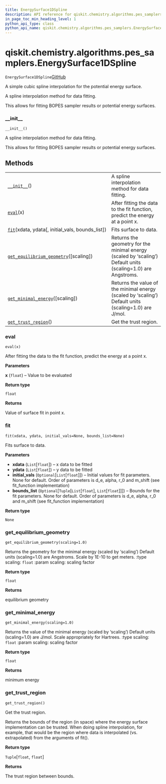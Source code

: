 ```yaml
---
title: EnergySurface1DSpline
description: API reference for qiskit.chemistry.algorithms.pes_samplers.EnergySurface1DSpline
in_page_toc_min_heading_level: 1
python_api_type: class
python_api_name: qiskit.chemistry.algorithms.pes_samplers.EnergySurface1DSpline
---
```


# qiskit.chemistry.algorithms.pes\_samplers.EnergySurface1DSpline

<span id="qiskit.chemistry.algorithms.pes_samplers.EnergySurface1DSpline" />

`EnergySurface1DSpline`[GitHub](https://github.com/qiskit-community/qiskit-aqua/tree/stable/0.9/qiskit/chemistry/algorithms/pes_samplers/potentials/energy_surface_spline.py "view source code")

A simple cubic spline interpolation for the potential energy surface.

A spline interpolation method for data fitting.

This allows for fitting BOPES sampler results or potential energy surfaces.

### \_\_init\_\_

<span id="qiskit.chemistry.algorithms.pes_samplers.EnergySurface1DSpline.__init__" />

`__init__()`

A spline interpolation method for data fitting.

This allows for fitting BOPES sampler results or potential energy surfaces.

## Methods

|                                                                                                                                                                                                                              |                                                                                                              |
| ---------------------------------------------------------------------------------------------------------------------------------------------------------------------------------------------------------------------------- | ------------------------------------------------------------------------------------------------------------ |
| [`__init__`](#qiskit.chemistry.algorithms.pes_samplers.EnergySurface1DSpline.__init__ "qiskit.chemistry.algorithms.pes_samplers.EnergySurface1DSpline.__init__")()                                                           | A spline interpolation method for data fitting.                                                              |
| [`eval`](#qiskit.chemistry.algorithms.pes_samplers.EnergySurface1DSpline.eval "qiskit.chemistry.algorithms.pes_samplers.EnergySurface1DSpline.eval")(x)                                                                      | After fitting the data to the fit function, predict the energy at a point x.                                 |
| [`fit`](#qiskit.chemistry.algorithms.pes_samplers.EnergySurface1DSpline.fit "qiskit.chemistry.algorithms.pes_samplers.EnergySurface1DSpline.fit")(xdata, ydata\[, initial\_vals, bounds\_list])                              | Fits surface to data.                                                                                        |
| [`get_equilibrium_geometry`](#qiskit.chemistry.algorithms.pes_samplers.EnergySurface1DSpline.get_equilibrium_geometry "qiskit.chemistry.algorithms.pes_samplers.EnergySurface1DSpline.get_equilibrium_geometry")(\[scaling]) | Returns the geometry for the minimal energy (scaled by ‘scaling’) Default units (scaling=1.0) are Angstroms. |
| [`get_minimal_energy`](#qiskit.chemistry.algorithms.pes_samplers.EnergySurface1DSpline.get_minimal_energy "qiskit.chemistry.algorithms.pes_samplers.EnergySurface1DSpline.get_minimal_energy")(\[scaling])                   | Returns the value of the minimal energy (scaled by ‘scaling’) Default units (scaling=1.0) are J/mol.         |
| [`get_trust_region`](#qiskit.chemistry.algorithms.pes_samplers.EnergySurface1DSpline.get_trust_region "qiskit.chemistry.algorithms.pes_samplers.EnergySurface1DSpline.get_trust_region")()                                   | Get the trust region.                                                                                        |

### eval

<span id="qiskit.chemistry.algorithms.pes_samplers.EnergySurface1DSpline.eval" />

`eval(x)`

After fitting the data to the fit function, predict the energy at a point x.

**Parameters**

**x** (`float`) – Value to be evaluated

**Return type**

`float`

**Returns**

Value of surface fit in point x.

### fit

<span id="qiskit.chemistry.algorithms.pes_samplers.EnergySurface1DSpline.fit" />

`fit(xdata, ydata, initial_vals=None, bounds_list=None)`

Fits surface to data.

**Parameters**

*   **xdata** (`List`\[`float`]) – x data to be fitted
*   **ydata** (`List`\[`float`]) – y data to be fitted
*   **initial\_vals** (`Optional`\[`List`\[`float`]]) – Initial values for fit parameters. None for default. Order of parameters is d\_e, alpha, r\_0 and m\_shift (see fit\_function implementation)
*   **bounds\_list** (`Optional`\[`Tuple`\[`List`\[`float`], `List`\[`float`]]]) – Bounds for the fit parameters. None for default. Order of parameters is d\_e, alpha, r\_0 and m\_shift (see fit\_function implementation)

**Return type**

`None`

### get\_equilibrium\_geometry

<span id="qiskit.chemistry.algorithms.pes_samplers.EnergySurface1DSpline.get_equilibrium_geometry" />

`get_equilibrium_geometry(scaling=1.0)`

Returns the geometry for the minimal energy (scaled by ‘scaling’) Default units (scaling=1.0) are Angstroms. Scale by 1E-10 to get meters. :type scaling: `float` :param scaling: scaling factor

**Return type**

`float`

**Returns**

equilibrium geometry

### get\_minimal\_energy

<span id="qiskit.chemistry.algorithms.pes_samplers.EnergySurface1DSpline.get_minimal_energy" />

`get_minimal_energy(scaling=1.0)`

Returns the value of the minimal energy (scaled by ‘scaling’) Default units (scaling=1.0) are J/mol. Scale appropriately for Hartrees. :type scaling: `float` :param scaling: scaling factor

**Return type**

`float`

**Returns**

minimum energy

### get\_trust\_region

<span id="qiskit.chemistry.algorithms.pes_samplers.EnergySurface1DSpline.get_trust_region" />

`get_trust_region()`

Get the trust region.

Returns the bounds of the region (in space) where the energy surface implementation can be trusted. When doing spline interpolation, for example, that would be the region where data is interpolated (vs. extrapolated) from the arguments of fit().

**Return type**

`Tuple`\[`float`, `float`]

**Returns**

The trust region between bounds.

